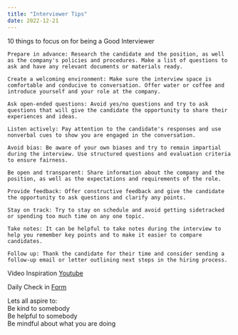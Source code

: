 ```yaml
---
title: "Interviewer Tips"
date: 2022-12-21
---  
```


10 things to focus on for being a Good Interviewer 

    Prepare in advance: Research the candidate and the position, as well as the company's policies and procedures. Make a list of questions to ask and have any relevant documents or materials ready.

    Create a welcoming environment: Make sure the interview space is comfortable and conducive to conversation. Offer water or coffee and introduce yourself and your role at the company.

    Ask open-ended questions: Avoid yes/no questions and try to ask questions that will give the candidate the opportunity to share their experiences and ideas.

    Listen actively: Pay attention to the candidate's responses and use nonverbal cues to show you are engaged in the conversation.

    Avoid bias: Be aware of your own biases and try to remain impartial during the interview. Use structured questions and evaluation criteria to ensure fairness.

    Be open and transparent: Share information about the company and the position, as well as the expectations and requirements of the role.

    Provide feedback: Offer constructive feedback and give the candidate the opportunity to ask questions and clarify any points.

    Stay on track: Try to stay on schedule and avoid getting sidetracked or spending too much time on any one topic.

    Take notes: It can be helpful to take notes during the interview to help you remember key points and to make it easier to compare candidates.

    Follow up: Thank the candidate for their time and consider sending a follow-up email or letter outlining next steps in the hiring process.

Video Inspiration [Youtube](https://www.youtube.com/watch?v=WDOQBPYEaNs)


Daily Check in [Form](https://forms.gle/BRA4EH2sMoZdLPgE8)

Lets all aspire to:  
Be kind to somebody  
Be helpful to somebody  
Be mindful about what you are doing

